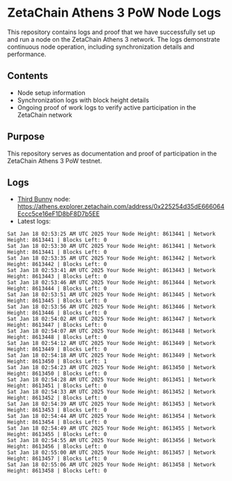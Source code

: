 # ZetaChain Athens 3 PoW Node Logs
This repository contains logs and proof that we have successfully set up and run a node on the ZetaChain Athens 3 network. The logs demonstrate continuous node operation, including synchronization details and performance.

## Contents
- Node setup information
- Synchronization logs with block height details
- Ongoing proof of work logs to verify active participation in the ZetaChain network

## Purpose
This repository serves as documentation and proof of participation in the ZetaChain Athens 3 PoW testnet.

## Logs

- [Third Bunny](https://thirdbunny.xyz/) node: https://athens.explorer.zetachain.com/address/0x225254d35dE666064Eccc5ce16eF1D8bF8D7b5EE
- Latest logs:
```
Sat Jan 18 02:53:25 AM UTC 2025 Your Node Height: 8613441 | Network Height: 8613441 | Blocks Left: 0
Sat Jan 18 02:53:30 AM UTC 2025 Your Node Height: 8613441 | Network Height: 8613441 | Blocks Left: 0
Sat Jan 18 02:53:35 AM UTC 2025 Your Node Height: 8613442 | Network Height: 8613442 | Blocks Left: 0
Sat Jan 18 02:53:41 AM UTC 2025 Your Node Height: 8613443 | Network Height: 8613443 | Blocks Left: 0
Sat Jan 18 02:53:46 AM UTC 2025 Your Node Height: 8613444 | Network Height: 8613444 | Blocks Left: 0
Sat Jan 18 02:53:51 AM UTC 2025 Your Node Height: 8613445 | Network Height: 8613445 | Blocks Left: 0
Sat Jan 18 02:53:56 AM UTC 2025 Your Node Height: 8613446 | Network Height: 8613446 | Blocks Left: 0
Sat Jan 18 02:54:02 AM UTC 2025 Your Node Height: 8613447 | Network Height: 8613447 | Blocks Left: 0
Sat Jan 18 02:54:07 AM UTC 2025 Your Node Height: 8613448 | Network Height: 8613448 | Blocks Left: 0
Sat Jan 18 02:54:12 AM UTC 2025 Your Node Height: 8613449 | Network Height: 8613449 | Blocks Left: 0
Sat Jan 18 02:54:18 AM UTC 2025 Your Node Height: 8613449 | Network Height: 8613450 | Blocks Left: 1
Sat Jan 18 02:54:23 AM UTC 2025 Your Node Height: 8613450 | Network Height: 8613450 | Blocks Left: 0
Sat Jan 18 02:54:28 AM UTC 2025 Your Node Height: 8613451 | Network Height: 8613451 | Blocks Left: 0
Sat Jan 18 02:54:33 AM UTC 2025 Your Node Height: 8613452 | Network Height: 8613452 | Blocks Left: 0
Sat Jan 18 02:54:39 AM UTC 2025 Your Node Height: 8613453 | Network Height: 8613453 | Blocks Left: 0
Sat Jan 18 02:54:44 AM UTC 2025 Your Node Height: 8613454 | Network Height: 8613454 | Blocks Left: 0
Sat Jan 18 02:54:49 AM UTC 2025 Your Node Height: 8613455 | Network Height: 8613455 | Blocks Left: 0
Sat Jan 18 02:54:55 AM UTC 2025 Your Node Height: 8613456 | Network Height: 8613456 | Blocks Left: 0
Sat Jan 18 02:55:00 AM UTC 2025 Your Node Height: 8613457 | Network Height: 8613457 | Blocks Left: 0
Sat Jan 18 02:55:06 AM UTC 2025 Your Node Height: 8613458 | Network Height: 8613458 | Blocks Left: 0
```
